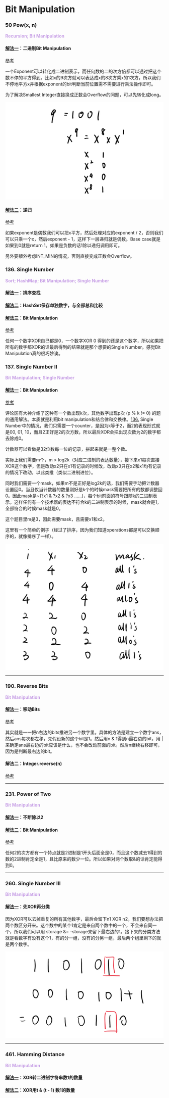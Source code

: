 # Bit Manipulation

### 50 Pow(x, n)
**<font color=#C8A1E6> Recursion; Bit Manipulation</font>**

#### [解法一](50-Pow(x,n)/50-Pow(x,n).java)：二进制Bit Manipulation

[参考](https://leetcode.com/problems/powx-n/discuss/739113/2-Solution-or-Iterative-with-bitwise-operator-or-Recursive)

一个Exponent可以转化成二进制表示，而任何数的二的次方倍都可以通过把这个数不停的平方得到。比如x的9次方就可以表达成x的8次方乘x的1次方，所以我们不停地平方x并根据exponent的bit判断当前位置需不需要进行乘法操作即可。

为了解决Smallest Integer直接换成正数会Overflow的问题，可以先转化成long。

![](https://raw.githubusercontent.com/YuqiZ2020/PicBed/master/img/20200718222237.png)

#### [解法二](50-Pow(x,n)/50-Pow(x,n)-Recursive.cpp)：递归

[参考](https://leetcode.com/problems/powx-n/discuss/739113/2-Solution-or-Iterative-with-bitwise-operator-or-Recursive)

如果exponent是偶数我们可以把x平方，然后处理对应的exponent / 2，否则我们可以只乘一个x，然后exponent - 1，这样下一层递归就是偶数。Base case就是如果到0就是return 1。如果是负数的话1除以递归调用即可。

另外要额外考虑INT_MIN的情况，否则直接变成正数会Overflow。

### 136. Single Number
**<font color=#C8A1E6> Sort; HashMap; Bit Manipulation; Single Number</font>**

#### [解法一](136-Single-Number/136-Single-Number.java)：排序查找

#### [解法二](136-Single-Number/136-Single-Number.java)：HashSet保存单独数字，与全部总和比较

#### [解法三](136-Single-Number/136-Single-Number-Bit-Manip.java)：Bit Manipulation

[参考](https://leetcode.com/problems/single-number/solution/)

任何一个数字XOR自己都是0，一个数字XOR 0 得到的还是这个数字，所以如果把所有的数字都XOR的话最后得到的结果就是那个想要的Single Number。感觉Bit Manipulation真的很巧妙诶。

### 137. Single Number II
**<font color=#C8A1E6> Bit Manipulation; Single Number</font>**

#### [解法一](137-Single-Number-II.java)：Bit Manipulation

[参考](https://leetcode.com/problems/single-number-ii/discuss/43295/Detailed-explanation-and-generalization-of-the-bitwise-operation-method-for-single-numbers)

评论区有大神介绍了这种有一个数出现k次，其他数字出现p次 (p % k != 0) 的题的通用解法。本质就是利用bit manipulation和结合律和交换律。[136.](136-Single-Number/136-Single-Number-Bit-Manip.java) Single Number中的情况，我们只需要一个counter，是因为k等于2，而2的表现形式就是00, 01, 10，而且2正好是2的次方数，所以最后XOR会把出现次数为2的数字都去除成0。

计数器可以看做是32位数每一位的记录，拼起来就是一整个数。

实际上我们需要m个，m > log2k（对应二进制的表达数量），接下来x1每次直接XOR这个数字，但是改动x2只在x1有记录的时候改，改动x3只在x2和x1均有记录的情况下改动，以此类推（类似二进制进位）。

同时我们需要一个mask，如果m不是正好是log2k的话，我们需要手动把计数器设置回0。当且仅当计数器的数量刚好是k个的时候mask需要把所有的数都调整回0。因此mask是~(?x1 & ?x2 & ?x3 ……)，每个bit前面的符号跟随k的二进制表示。这样任何有一个技术器的表达不符合k的二进制表示的时候，mask就会是1，全部符合的时候mask就是0。

这个题目里m是3，因此需要mask，且需要x1和x2。

这里有一个简单的例子（经过了排序，因为我们知道operations都是可以交换顺序的，就像排序了一样）。

![](https://raw.githubusercontent.com/YuqiZ2020/PicBed/master/img/20200707173535.png)

---

### 190. Reverse Bits
**<font color=#C8A1E6> Bit Manipulation</font>**

#### [解法一](190-Reverse-Bits.java)：移动Bits

[参考](https://leetcode.com/articles/reverse-bits/)

其实就是一一把n右边的bits推进另一个数字里。具体的方法是建立一个数字ans，然后ans每次都左移，先假设新的这个bit是1。然后用n & 1得到n最右边的bit，用 | 来确定ans最右边的bit应该是什么，也不会改动前面的bit。然后n继续右移即可，因为是判断最右边的bit。

#### 解法二：Integer.reverse(n)

[参考](https://leetcode.com/problems/reverse-bits/discuss/732133/Two-Solution-or-Bitwise-Operators-or-1-Liner-or-Detailed-Explanation)

---

### 231. Power of Two
**<font color=#C8A1E6> Bit Manipulation</font>**

#### [解法一](231-Power-of-Two/231-Power-of-Two.java)：不断除以2

#### [解法二](231-Power-of-Two/231-Power-of-Two-Binary.java)：Bit Manipulation

[参考](https://leetcode.com/problems/power-of-two/discuss/63974/Using-nand(n-1)-trick)

任何2的次方都有一个特点就是2进制是1开头后面全是0，而且这个数减去1得到的数的2进制肯定全是1，且比原来的数少一位。所以如果对两个数取&的话肯定能得到0。

---

### 260. Single Number III
**<font color=#C8A1E6> Bit Manipulation</font>**

#### [解法一](260-Single-Number-III.java)：先XOR再分类

因为XOR可以去掉重复的所有其他数字，最后会留下n1 XOR n2，我们要想办法把两个数区分开来。这个数中的某个1肯定是来自两个数中的一个，不会来自同一个，所以我们可以用 storage &= -storage来留下最右边的1。接下来的分类方法就是看数字有没有这个1，有的分一组，没有的分另一组，最后两个组里剩下的就是两个数字。

![graph](https://raw.githubusercontent.com/YuqiZ2020/PicBed/master/img/20200724170603.png)

---

### 461. Hamming Distance
**<font color=#C8A1E6>Bit Manipulation</font>**

#### [解法一](461-Hamming-Distance/461-Hamming-Distance.java)：XOR转二进制字符串数1的数量

#### [解法二](461-Hamming-Distance/461-Hamming-Distance.cpp)：XOR用t & (t - 1) 数1的数量